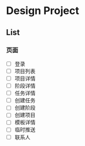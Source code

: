 # Design Project

## List

### 页面

- [ ] 登录
- [ ] 项目列表
- [ ] 项目详情
- [ ] 阶段详情
- [ ] 任务详情
- [ ] 创建任务
- [ ] 创建阶段
- [ ] 创建项目
- [ ] 模板详情
- [ ] 临时推送
- [ ] 联系人